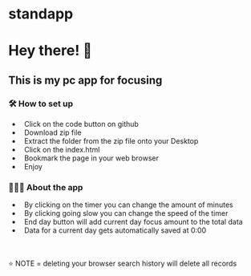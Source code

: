 # standapp
<h1> Hey there! 👋 </h1>
<h2> This is my pc app for focusing </h2>

<h3>🛠 How to set up</h3>

-  &nbsp; Click on the code button on github
-  &nbsp; Download zip file
-  &nbsp; Extract the folder from the zip file onto your Desktop
-  &nbsp; Click on the index.html
-  &nbsp; Bookmark the page in your web browser
-  &nbsp; Enjoy

<h3> 👨🏻‍💻 About the app </h3>

-  &nbsp; By clicking on the timer you can change the amount of minutes
-  &nbsp; By clicking going slow you can change the speed of the timer
-  &nbsp; End day button will add current day focus amount to the total data
-  &nbsp; Data for a current day gets automatically saved at 0:00

<br> </br>
⭐️ NOTE = deleting your browser search history will delete all records


